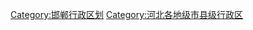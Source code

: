 




















[Category:邯郸行政区划](https://zh.wikipedia.org/wiki/Category:邯郸行政区划 "wikilink")
[Category:河北各地级市县级行政区](https://zh.wikipedia.org/wiki/Category:河北各地级市县级行政区 "wikilink")